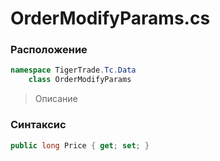 
# OrderModifyParams.cs
### Расположение
```csharp
namespace TigerTrade.Tc.Data  
    class OrderModifyParams
```

> Описание

### Синтаксис
```csharp
public long Price { get; set; }
```
